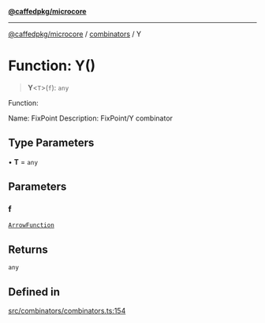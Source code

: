 [**@caffedpkg/microcore**](../../../README.md)

***

[@caffedpkg/microcore](../../../globals.md) / [combinators](../README.md) / Y

# Function: Y()

> **Y**\<`T`\>(`f`): `any`

Function:

Name: FixPoint
Description: FixPoint/Y combinator

## Type Parameters

• **T** = `any`

## Parameters

### f

[`ArrowFunction`](../../../type-aliases/ArrowFunction.md)

## Returns

`any`

## Defined in

[src/combinators/combinators.ts:154](https://github.com/caffed/microcore/blob/3444f5042af4893783a848f270124aa74f8db032/src/combinators/combinators.ts#L154)
